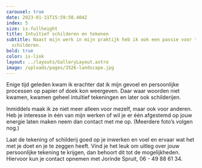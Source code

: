 ```yaml
---
carousel: true
date: 2023-01-31T15:59:50.404Z
index: 5
size: is-fullheight
title: Intuïtief schilderen en tekenen
subtitle: Naast mijn werk in mijn praktijk heb ik ook een passie voor tekenen en
  schilderen.
bold: true
color: is-link
layout: ../layouts/GalleryLayout.astro
image: /uploads/pages/3526-landscape.jpg
---
```

Enige tijd geleden kwam ik erachter dat ik mijn gevoel en persoonlijke processen op papier of doek kon weergeven. Daar waar woorden niet kwamen, kwamen geheel intuïtief tekeningen en later ook schilderijen.

Inmiddels maak ik ze niet meer alleen voor mezelf, maar ook voor anderen. Heb je interesse in één van mijn werken of wil je er één afgestemd op jouw energie laten maken neem dan contact met me op. (Meerdere foto’s volgen nog.)

Laat de tekening of schilderij goed op je inwerken en voel en ervaar wat het met je doet en je te zeggen heeft. Vind je het leuk om uitleg over jouw persoonlijke tekening te krijgen, dan behoort dit tot de mogelijkheden. Hiervoor kun je contact opnemen met Jorinde Spruit, 06 - 49 88 61 34.